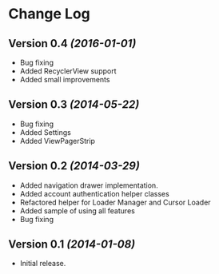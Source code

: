 Change Log
===============================================================================

Version 0.4 *(2016-01-01)*
----------------------------
 * Bug fixing
 * Added RecyclerView support
 * Added small improvements

Version 0.3 *(2014-05-22)*
----------------------------
 * Bug fixing
 * Added Settings
 * Added ViewPagerStrip

Version 0.2 *(2014-03-29)*
----------------------------
 * Added navigation drawer implementation.
 * Added account authentication helper classes
 * Refactored helper for Loader Manager and Cursor Loader
 * Added sample of using all features
 * Bug fixing

Version 0.1 *(2014-01-08)*
----------------------------
 * Initial release.